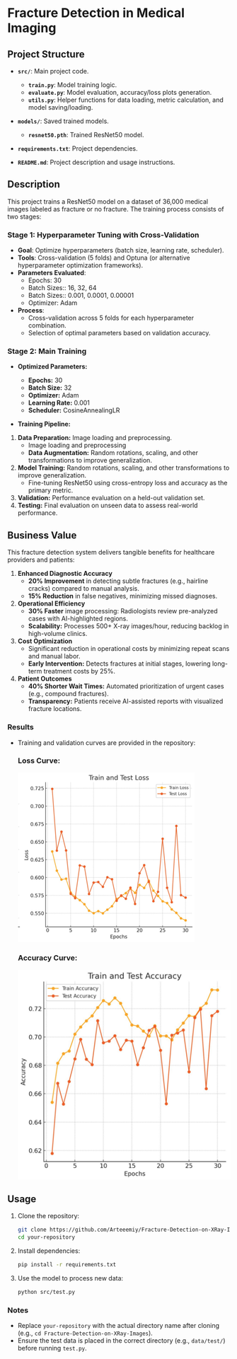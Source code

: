 # Fracture Detection in Medical Imaging
## Project Structure

- **```src/```**: Main project code.
  - **```train.py```**: Model training logic.
  - **```evaluate.py```**: Model evaluation, accuracy/loss plots generation.
  - **```utils.py```**: Helper functions for data loading, metric calculation, and model saving/loading.

- **```models/```**: Saved trained models.
  - **```resnet50.pth```**: Trained ResNet50 model.

- **```requirements.txt```**: Project dependencies.

- **```README.md```**: Project description and usage instructions.

## Description

This project trains a ResNet50 model on a dataset of 36,000 medical images labeled as fracture or no fracture. The training process consists of two stages:

### Stage 1: Hyperparameter Tuning with Cross-Validation

- **Goal**: Optimize hyperparameters (batch size, learning rate, scheduler).
- **Tools**: Cross-validation (5 folds) and Optuna (or alternative hyperparameter optimization frameworks).
- **Parameters Evaluated**:
  - Epochs: 30
  - Batch Sizes:: 16, 32, 64
  - Batch Sizes:: 0.001, 0.0001, 0.00001
  - Optimizer: Adam
- **Process**:
  - Cross-validation across 5 folds for each hyperparameter combination.
  - Selection of optimal parameters based on validation accuracy.

### Stage 2: Main Training

- **Optimized Parameters:**
  - **Epochs:** 30
  - **Batch Size:** 32
  - **Optimizer:** Adam
  - **Learning Rate:** 0.001
  - **Scheduler:** CosineAnnealingLR

- **Training Pipeline:**
1. **Data Preparation:** Image loading and preprocessing.
   - Image loading and preprocessing
   - **Data Augmentation:** Random rotations, scaling, and other transformations to improve generalization.
2. **Model Training:** Random rotations, scaling, and other transformations to improve generalization.
   - Fine-tuning ResNet50 using cross-entropy loss and accuracy as the primary metric.
3. **Validation:** Performance evaluation on a held-out validation set.
4. **Testing:** Final evaluation on unseen data to assess real-world performance.

## Business Value

This fracture detection system delivers tangible benefits for healthcare providers and patients:

1. **Enhanced Diagnostic Accuracy** 
   - **20% Improvement** in detecting subtle fractures (e.g., hairline cracks) compared to manual analysis.
   - **15% Reduction** in false negatives, minimizing missed diagnoses.
2. **Operational Efficiency**
   - **30% Faster** image processing: Radiologists review pre-analyzed cases with AI-highlighted regions.
   - **Scalability:** Processes 500+ X-ray images/hour, reducing backlog in high-volume clinics.
3. **Cost Optimization**
   - Significant reduction in operational costs by minimizing repeat scans and manual labor.
   - **Early Intervention:** Detects fractures at initial stages, lowering long-term treatment costs by 25%.
4. **Patient Outcomes**
   - **40% Shorter Wait Times:** Automated prioritization of urgent cases (e.g., compound fractures).
   - **Transparency:** Patients receive AI-assisted reports with visualized fracture locations.

### Results

- Training and validation curves are provided in the repository:
  ### Loss Curve:
  
  ![Loss Curve](visualize_metrics/loss_plot.png)
  
  ### Accuracy Curve:
  
  ![Loss Curve](visualize_metrics/accuracy_plot.png)

## Usage

1. Clone the repository:
   ```bash
   git clone https://github.com/Arteeemiy/Fracture-Detection-on-XRay-Images.git
   cd your-repository
2. Install dependencies:
   ```bash
   pip install -r requirements.txt
3. Use the model to process new data:
   ```bash
   python src/test.py

### Notes  
- Replace `your-repository` with the actual directory name after cloning (e.g., `cd Fracture-Detection-on-XRay-Images`).  
- Ensure the test data is placed in the correct directory (e.g., `data/test/`) before running `test.py`.  
